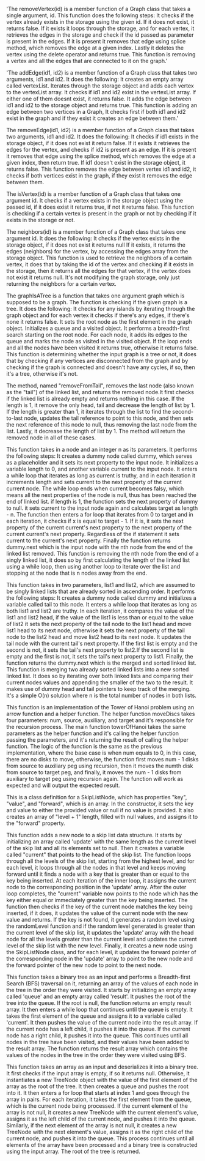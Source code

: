 'The removeVertex(id) is a member function of a Graph class that takes a single argument, id. This function does the following steps: It checks if the vertex already exists in the storage using the given id. If it does not exist, it returns false. If it exists it loops through the storage, and for each vertex, it retrieves the edges in the storage and check if the id passed as parameter is present in the edges. If it is present it removes that edge using splice method, which removes the edge at a given index. Lastly it deletes the vertex using the delete operator and returns true. This function is removing a vertex and all the edges that are connected to it on the graph.'

'The addEdge(id1, id2) is a member function of a Graph class that takes two arguments, id1 and id2. It does the following: It creates an empty array called vertexList. Iterates through the storage object and adds each vertex to the vertexList array. It checks if id1 and id2 exist in the vertexList array. If either one of them doesnt exist, it returns false. It adds the edge between id1 and id2 to the storage object and returns true. This function is adding an edge between two vertices in a Graph, It checks first if both id1 and id2 exist in the graph and if they exist it creates an edge between them.'

The removeEdge(id1, id2) is a member function of a Graph class that takes two arguments, id1 and id2. It does the following: It checks if id1 exists in the storage object, if it does not exist it return false. If it exists it retrieves the edges for the vertex, and checks if id2 is present as an edge. If it is present it removes that edge using the splice method, which removes the edge at a given index, then return true. If id1 doesn't exist in the storage object, it returns false. This function removes the edge between vertex id1 and id2, it checks if both vertices exist in the graph, if they exist it removes the edge between them.

The isVertex(id) is a member function of a Graph class that takes one argument id. It checks if a vertex exists in the storage object using the passed id, if it does exist it returns true, if not it returns false. This function is checking if a certain vertex is present in the graph or not by checking if it exists in the storage or not.

The neighbors(id) is a member function of a Graph class that takes one argument id.
It does the following: It checks if the vertex exists in the storage object, if it does not exist it returns null
If it exists, it returns the edges (neighbors) for the vertex, by accessing the edges array from the storage object.
This function is used to retrieve the neighbors of a certain vertex, it does that by taking the id of the vertex and checking if it exists in the storage, then it returns all the edges for that vertex, if the vertex does not exist it returns null.
It's not modifying the graph storage, only just returning the neighbors for a certain vertex.


The graphIsATree is a function that takes one argument graph which is supposed to be a graph. The function is checking if the given graph is a tree. It does the following: It checks for any islands by iterating through the graph object and for each vertex it checks if there's any edges, if there's none it returns false. It sets the root node as the first element in the graph object. Initializes a queue and a visited object. It performs a breadth-first search starting on the root node. For each node, it adds its edges to the queue and marks the node as visited in the visited object. If the loop ends and all the nodes have been visited it returns true, otherwise it returns false. This function is determining whether the input graph is a tree or not, it does that by checking if any vertices are disconnected from the graph and by checking if the graph is connected and doesn't have any cycles, if so, then it's a tree, otherwise it's not.

The method, named "removeFromTail", removes the last node (also known as the "tail") of the linked list, and returns the removed node.It first checks if the linked list is already empty and returns nothing in this case. If the length is 1, it remove the only head, tail and decrease the length of list by 1. If the length is greater than 1, it iterates through the list to find the second-to-last node, updates the tail reference to point to this node, and then sets the next reference of this node to null, thus removing the last node from the list. Lastly, it decrease the length of list by 1. The method will return the removed node in all of these cases.


This function takes in a node and an integer n as its parameters. It performs the following steps: It creates a dummy node called dummy, which serves as a placeholder and it sets its next property to the input node. It initializes a variable length to 0, and another variable current to the input node. It enters a while loop that iterates as long as current is truthy, and in each iteration it increments length and sets current to the next property of the current current node. The while loop ends when current becomes falsy, which means all the next properties of the node is null, thus has been reached the end of linked list. if length is 1, the function sets the next property of dummy to null. it sets current to the input node again and calculates target as length - n. The function then enters a for loop that iterates from 0 to target and in each iteration, it checks if x is equal to target - 1. If it is, it sets the next property of the current current's next property to the next property of the current current's next property. Regardless of the if statement it sets current to the current's next property. Finally the function returns dummy.next which is the input node with the nth node from the end of the linked list removed. This function is removing the nth node from the end of a singly linked list, it does so by first calculating the length of the linked list using a while loop, then using another loop to iterate over the list and stopping at the node that is n nodes away from the end.

This function takes in two parameters, list1 and list2, which are assumed to be singly linked lists that are already sorted in ascending order. It performs the following steps: It creates a dummy node called dummy and initializes a variable called tail to this node. It enters a while loop that iterates as long as both list1 and list2 are truthy. In each iteration, it compares the value of the list1 and list2 head, if the value of the list1 is less than or equal to the value of list2 it sets the next property of the tail node to the list1 head and move list1 head to its next node, otherwise it sets the next property of the tail node to the list2 head and move list2 head to its next node. It updates the tail node with the current tail's next property. If the first list is empty and the second is not, it sets the tail's next property to list2.If the second list is empty and the first is not, it sets the tail's next property to list1. Finally, the function returns the dummy.next which is the merged and sorted linked list. This function is merging two already sorted linked lists into a new sorted linked list. It does so by iterating over both linked lists and comparing their current nodes values and appending the smaller of the two to the result. It makes use of dummy head and tail pointers to keep track of the merging. It's a simple O(n) solution where n is the total number of nodes in both lists.


This function is an implementation of the Tower of Hanoi problem using an arrow function and a helper function. The helper function moveDiscs takes four parameters: num, source, auxiliary, and target and it's responsible for the recursion process. The main function towerOfHanoi takes the same parameters as the helper function and it's calling the helper function passing the parameters, and it's returning the result of calling the helper function. The logic of the function is the same as the previous implementation, where the base case is when num equals to 0, in this case, there are no disks to move, otherwise, the function first moves num - 1 disks from source to auxiliary peg using recursion, then it moves the numth disk from source to target peg, and finally, it moves the num - 1 disks from auxiliary to target peg using recursion again. The function will work as expected and will output the expected result.

This is a class definition for a SkipListNode, which has properties "key", "value", and "forward", which is an array. In the constructor, it sets the key and value to either the provided value or null if no value is provided. It also creates an array of "level + 1" length, filled with null values, and assigns it to the "forward" property.

This function adds a new node to a skip list data structure. It starts by initializing an array called 'update' with the same length as the current level of the skip list and all its elements set to null. Then it creates a variable called "current" that points to the head of the skip list. The function loops through all the levels of the skip list, starting from the highest level, and for each level, it loops through all the nodes in that level and keeps moving forward until it finds a node with a key that is greater than or equal to the key being inserted. At each iteration of the inner loop, it assigns the current node to the corresponding position in the 'update' array. After the outer loop completes, the "current" variable now points to the node which has the key either equal or immediately greater than the key being inserted. The function then checks if the key of the current node matches the key being inserted, if it does, it updates the value of the current node with the new value and returns. If the key is not found, it generates a random level using the randomLevel function and if the random level generated is greater than the current level of the skip list, it updates the 'update' array with the head node for all the levels greater than the current level and updates the current level of the skip list with the new level. Finally, it creates a new node using the SkipListNode class, and for each level, it updates the forward pointer of the corresponding node in the 'update' array to point to the new node and the forward pointer of the new node to point to the next node.


This function takes a binary tree as an input and performs a Breadth-first Search (BFS) traversal on it, returning an array of the values of each node in the tree in the order they were visited. It starts by initializing an empty array called 'queue' and an empty array called 'result'. It pushes the root of the tree into the queue. If the root is null, the function returns an empty result array. It then enters a while loop that continues until the queue is empty. It takes the first element of the queue and assigns it to a variable called 'current'. It then pushes the value of the current node into the result array. If the current node has a left child, it pushes it into the queue. If the current node has a right child, it pushes it into the queue. This continues until all nodes in the tree have been visited, and their values have been added to the result array. The function returns the result array which contains the values of the nodes in the tree in the order they were visited using BFS.

This function takes an array as an input and deserializes it into a binary tree. It first checks if the input array is empty, if so it returns null. Otherwise, it instantiates a new TreeNode object with the value of the first element of the array as the root of the tree. It then creates a queue and pushes the root into it. It then enters a for loop that starts at index 1 and goes through the array in pairs. For each iteration, it takes the first element from the queue, which is the current node being processed. If the current element of the array is not null, it creates a new TreeNode with the current element's value, assigns it as the left child of the current node, and pushes it into the queue. Similarly, if the next element of the array is not null, it creates a new TreeNode with the next element's value, assigns it as the right child of the current node, and pushes it into the queue. This process continues until all elements of the array have been processed and a binary tree is constructed using the input array. The root of the tree is returned.

